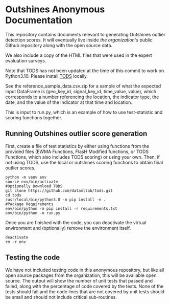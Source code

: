 # Outshines Anonymous Documentation

This repository contains documents relevant to generating Outshines outlier detection scores. It will eventually live inside *the organization's* public Github repository along with the open source data. 

We also include a copy of the HTML files that were used in the expert evaluation surveys. 

Note that TODS has not been updated at the time of this commit to work on Python3.10. Please install [TODS](https://github.com/datamllab/tods) locally. 

See the reference_sample_data.csv.zip for a sample of what the expected input DataFrame is (geo_key_id, signal_key_id, time_value, value), which corresponds to a number referencing the location, the indicator type, the date, and the value of the indicator at that time and location. 

This is input to run.py, which is an example of how to use test-statistic and scoring functions together. 

## Running Outshines outlier score generation

First, create a file of test statistics by either using functions from the provided files (EWMA Functions, FlasH Modified functions, or TODS Functions, which also includes TODS scoring) or using your own. 
Then, if not using TODS, use the local or outshines scoring functions to obtain final outlier scores. 

```
python -m venv env
source env/bin/activate
#Optionally Download TODS
git clone https://github.com/datamllab/tods.git
cd tods
/usr/local/bin/python3.8 -m pip install -e . 
#Package Requirements
env/bin/python -m pip install -r requirements.txt
env/bin/python -m run.py 
```

Once you are finished with the code, you can deactivate the virtual environment
and (optionally) remove the environment itself.

```
deactivate
rm -r env
```

## Testing the code

We have not included testing code in this anonymous repository, but like all open source packages from the organization, this will be available open source. The output will show the number of unit tests that passed and failed, along with the percentage of code covered by the tests. None of the tests should fail and the code lines that are not covered by unit tests should be small and should not include critical sub-routines.
